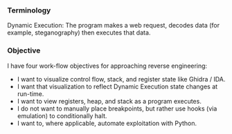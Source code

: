 ### Terminology

Dynamic Execution: The program makes a web request, decodes data (for example, steganography) then executes that data.

### Objective

I have four work-flow objectives for approaching reverse engineering:

- I want to visualize control flow, stack, and register state like Ghidra / IDA.
- I want that visualization to reflect Dynamic Execution state changes at run-time.
- I want to view registers, heap, and stack as a program executes.
- I do not want to manually place breakpoints, but rather use hooks (via emulation) to conditionally halt.
- I want to, where applicable, automate exploitation with Python.
